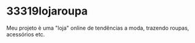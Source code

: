 # 33319lojaroupa
Meu projeto è uma "loja" online de tendências a moda, trazendo roupas, acessórios etc.  
